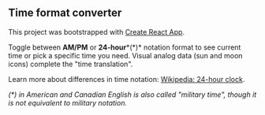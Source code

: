 ## Time format converter

This project was bootstrapped with [Create React App](https://github.com/facebook/create-react-app).

Toggle between **AM/PM** or **24-hour***\(\*\)* notation format to see current time or pick a specific time you need.
Visual analog data (sun and moon icons) complete the "time translation".

Learn more about differences in time notation:
[Wikipedia: 24-hour clock](https://en.wikipedia.org/wiki/24-hour_clock).



*\(\*\) in American and Canadian English is also called "military time", though it is not equivalent to military notation.*
